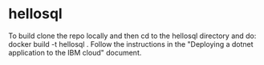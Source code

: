 # hellosql
To build clone the repo locally and then cd to the hellosql directory and do:
docker build -t hellosql .
Follow the instructions in the "Deploying a dotnet application to the IBM cloud" document.
